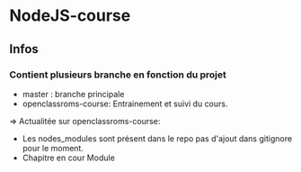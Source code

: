 # NodeJS-course 

## Infos 

### Contient plusieurs branche en fonction du projet
 - master : branche principale
 - openclassroms-course: Entrainement et suivi du cours.
 
 ⇒ Actualitée sur openclassroms-course: 
  * Les nodes_modules sont présent dans le repo pas d'ajout dans gitignore pour le moment.
  * Chapitre en cour Module
